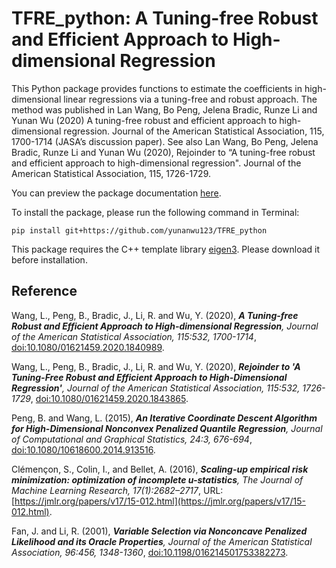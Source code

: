 # TFRE_python: A Tuning-free Robust and Efficient Approach to High-dimensional Regression 
 This Python package provides functions to estimate the coefficients in high-dimensional linear regressions via a tuning-free and robust approach.  The method was published in Lan Wang, Bo Peng, Jelena Bradic, Runze Li and Yunan Wu (2020) A tuning-free robust and efficient approach to high-dimensional regression. Journal of the American Statistical Association, 115, 1700-1714 (JASA’s discussion paper). See also Lan Wang, Bo Peng, Jelena Bradic, Runze Li and Yunan Wu (2020), Rejoinder to “A tuning-free robust and efficient approach to high-dimensional regression". Journal of the American Statistical Association, 115, 1726-1729.

You can preview the package documentation [here](https://rawcdn.githack.com/yunanwu123/TFRE_python/58029648199f9f4db1fc257bedacb0f2774102b0/doc/_build/html/index.html).

To install the package, please run the following command in Terminal: 
```{python} 
pip install git+https://github.com/yunanwu123/TFRE_python
```
This package requires the C++ template library [eigen3](https://eigen.tuxfamily.org/index.php?title=Main_Page). Please download it before installation.

## Reference

Wang, L., Peng, B., Bradic, J., Li, R. and Wu, Y. (2020), ***A Tuning-free Robust and Efficient Approach to High-dimensional Regression**, Journal of the American Statistical Association, 115:532, 1700-1714*, [doi:10.1080/01621459.2020.1840989](https://doi.org/10.1080/01621459.2020.1840989).

Wang, L., Peng, B., Bradic, J., Li, R. and Wu, Y. (2020), ***Rejoinder to 'A Tuning-Free Robust and Efficient Approach to High-Dimensional Regression'**, Journal of the American Statistical Association, 115:532, 1726-1729*, [doi:10.1080/01621459.2020.1843865](https://doi.org/10.1080/01621459.2020.1843865).

Peng, B. and Wang, L. (2015), ***An Iterative Coordinate Descent Algorithm for High-Dimensional Nonconvex Penalized Quantile Regression**, Journal of Computational and Graphical Statistics, 24:3, 676-694*, [doi:10.1080/10618600.2014.913516](https://doi.org/10.1080/10618600.2014.913516).

Clémençon, S., Colin, I., and Bellet, A. (2016), ***Scaling-up empirical risk minimization: optimization of incomplete u-statistics**, The Journal of Machine Learning Research, 17(1):2682–2717*, URL: [https://jmlr.org/papers/v17/15-012.html](https://jmlr.org/papers/v17/15-012.html).

Fan, J. and Li, R. (2001), ***Variable Selection via Nonconcave Penalized Likelihood and its Oracle Properties**, Journal of the American Statistical Association, 96:456, 1348-1360*, [doi:10.1198/016214501753382273](https://doi.org/10.1198/016214501753382273). 
